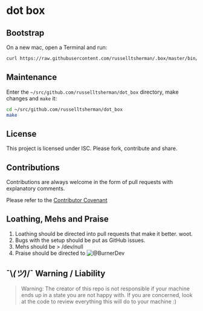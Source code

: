
# dot box

## Bootstrap

On a new mac, open a Terminal and run:

```sh
curl https://raw.githubusercontent.com/russelltsherman/.box/master/bin/bootstrap | bash
```

## Maintenance

Enter the `~/src/github.com/russelltsherman/dot_box` directory, make changes and `make` it:

```sh
cd ~/src/github.com/russelltsherman/dot_box
make
```

## License

This project is licensed under ISC. Please fork, contribute and share.

## Contributions

Contributions are always welcome in the form of pull requests with explanatory comments.

Please refer to the [Contributor Covenant](https://github.com/russelltsherman/.box/blob/master/CODE_OF_CONDUCT.md)

## Loathing, Mehs and Praise

1. Loathing should be directed into pull requests that make it better. woot.
2. Bugs with the setup should be put as GitHub issues.
3. Mehs should be > /dev/null
4. Praise should be directed to ![@BurnerDev](https://img.shields.io/twitter/follow/BurnerDev.svg?style=social&label=@BurnerDev)

## ¯\\_(ツ)_/¯ Warning / Liability

> Warning:
The creator of this repo is not responsible if your machine ends up in a state you are not happy with.
If you are concerned, look at the code to review everything this will do to your machine :)
